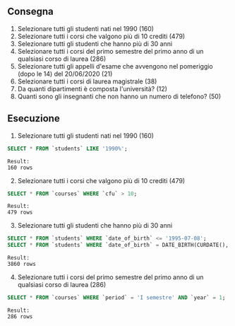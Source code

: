 ## Consegna

1. Selezionare tutti gli studenti nati nel 1990 (160)
2. Selezionare tutti i corsi che valgono più di 10 crediti (479)
3. Selezionare tutti gli studenti che hanno più di 30 anni
4. Selezionare tutti i corsi del primo semestre del primo anno di un qualsiasi corso di laurea (286)
5. Selezionare tutti gli appelli d'esame che avvengono nel pomeriggio (dopo le 14) del 20/06/2020 (21)
6. Selezionare tutti i corsi di laurea magistrale (38)
7. Da quanti dipartimenti è composta l'università? (12)
8. Quanti sono gli insegnanti che non hanno un numero di telefono? (50)

## Esecuzione

1. Selezionare tutti gli studenti nati nel 1990 (160)

```sql
SELECT * FROM `students` LIKE '1990%';
```
    Result:
    160 rows

2. Selezionare tutti i corsi che valgono più di 10 crediti (479)

```sql
SELECT * FROM `courses` WHERE `cfu` > 10;
```
    Result:
    479 rows

3. Selezionare tutti gli studenti che hanno più di 30 anni

```sql
SELECT * FROM `students` WHERE `date_of_birth` <= '1995-07-08';
SELECT * FROM `students` WHERE `date_of_birth` = DATE_BIRTH(CURDATE(), INTERVAL 30 YEARS);
```
    Result:
    3860 rows

4. Selezionare tutti i corsi del primo semestre del primo anno di un qualsiasi corso di laurea (286)

```sql
SELECT * FROM `courses` WHERE `period` = 'I semestre' AND `year` = 1;
```
    Result:
    286 rows